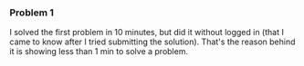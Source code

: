
### Problem 1

 I solved the first problem in 10 minutes,
 but did it without logged in (that I came to know after I tried submitting the solution).
 That's the reason behind it is showing less than 1 min to solve a problem.

